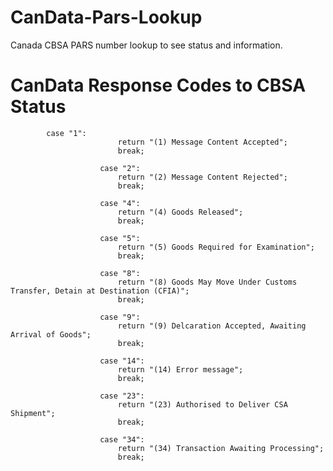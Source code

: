 # CanData-Pars-Lookup
Canada CBSA PARS number lookup to see status and information.

# CanData Response Codes to CBSA Status
            case "1":
							return "(1) Message Content Accepted";
							break;
						
						case "2":
							return "(2) Message Content Rejected";
							break;
						
						case "4":
							return "(4) Goods Released";
							break;
							
						case "5":
							return "(5) Goods Required for Examination";
							break;
							
						case "8":
							return "(8) Goods May Move Under Customs Transfer, Detain at Destination (CFIA)";
							break;
							
						case "9":
							return "(9) Delcaration Accepted, Awaiting Arrival of Goods";
							break;
							
						case "14":
							return "(14) Error message";
							break;
							
						case "23":
							return "(23) Authorised to Deliver CSA Shipment";
							break;
							
						case "34":
							return "(34) Transaction Awaiting Processing";
							break;
